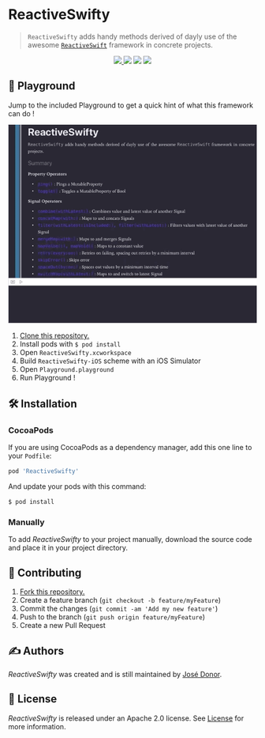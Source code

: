 # ReactiveSwifty

> `ReactiveSwifty` adds handy methods derived of dayly use of the awesome [`ReactiveSwift`](https://github.com/ReactiveCocoa/ReactiveSwift) framework in concrete projects.
<p align="center">
	<a href="https://swift.org">
        <img src="https://img.shields.io/badge/Swift-4.2-orange.svg" />
    </a>
    <a>
        <img src="https://img.shields.io/badge/platform-iOS-lightgrey.svg" />
    </a>
    <a>
          <img src="https://img.shields.io/github/release/iDonJose/ReactiveSwifty.svg" />
    </a>
    <a href="https://cocoapods.org/pods/ReactiveSwifty">
          <img src="https://img.shields.io/cocoapods/v/ReactiveSwifty.svg" />
    </a>
</p>


## 🎲 Playground

Jump to the included Playground to get a quick hint of what this framework can do !

![](https://github.com/iDonJose/ReactiveSwifty/raw/master/Meta/Playground.gif)

 1. [Clone this repository.](https://github.com/idonjose/ReactiveSwifty/archive/master.zip)
 1. Install pods with `$ pod install`
 1. Open `ReactiveSwifty.xcworkspace`
 1. Build `ReactiveSwifty-iOS` scheme with an iOS Simulator
 1. Open `Playground.playground`
 1. Run Playground !


## 🛠 Installation

### CocoaPods

If you are using CocoaPods as a dependency manager, add this one line to your `Podfile`:

```ruby
pod 'ReactiveSwifty'
```

And update your pods with this command:

```bash
$ pod install
```

### Manually

To add *ReactiveSwifty* to your project manually, download the source code and place it in your project directory.


## 👋 Contributing

1. [Fork this repository.](https://github.com/idonjose/ReactiveSwifty/fork)
1. Create a feature branch (`git checkout -b feature/myFeature`)
1. Commit the changes (`git commit -am 'Add my new feature'`)
1. Push to the branch (`git push origin feature/myFeature`)
1. Create a new Pull Request


## ✍️ Authors
*ReactiveSwifty* was created and is still maintained by [José Donor](donor.develop@gmail.com).


## 📃 License
*ReactiveSwifty* is released under an Apache 2.0 license. See [License](https://github.com/idonjose/ReactiveSwifty/blob/master/LICENSE) for more information.
